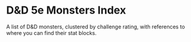# D&D 5e Monsters Index

A list of D&D monsters, clustered by challenge rating, with references to where you can find their stat blocks.  
